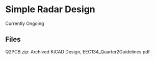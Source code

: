 # Simple Radar Design
Currently Ongoing

## Files
Q2PCB.zip: Archived KiCAD Design, EEC134_Quarter2Guidelines.pdf
